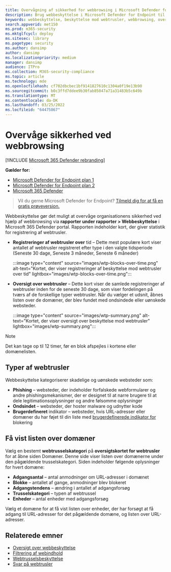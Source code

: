 ```yaml
---
title: Overvågning af sikkerhed for webbrowsing i Microsoft Defender for Endpoint
description: Brug webbeskyttelse i Microsoft Defender for Endpoint til at overvåge sikkerhed for webbrowsing
keywords: webbeskyttelse, beskyttelse mod webtrusler, webbrowsing, overvågning, rapporter, kort, domæneliste, sikkerhed, phishing, malware, udnyttelse, websteder, netværksbeskyttelse, Edge, Internet Explorer, Chrome, Firefox, webbrowser
search.appverid: met150
ms.prod: m365-security
ms.mktglfcycl: deploy
ms.sitesec: library
ms.pagetype: security
ms.author: dansimp
author: dansimp
ms.localizationpriority: medium
manager: dansimp
audience: ITPro
ms.collection: M365-security-compliance
ms.topic: article
ms.technology: mde
ms.openlocfilehash: cf702dbcbec1bf9141827610c1304a0f19e13b90
ms.sourcegitcommit: b0c3ffd7ddee9b30fab85047a71a31483b5c649b
ms.translationtype: MT
ms.contentlocale: da-DK
ms.lasthandoff: 03/25/2022
ms.locfileid: "64475867"
---
```

# <a name="monitor-web-browsing-security"></a>Overvåge sikkerhed ved webbrowsing

[!INCLUDE [Microsoft 365 Defender rebranding](../../includes/microsoft-defender.md)]

**Gælder for:**
- [Microsoft Defender for Endpoint plan 1](https://go.microsoft.com/fwlink/p/?linkid=2154037)
- [Microsoft Defender for Endpoint plan 2](https://go.microsoft.com/fwlink/p/?linkid=2154037)
- [Microsoft 365 Defender](https://go.microsoft.com/fwlink/?linkid=2118804)

> Vil du gerne Microsoft Defender for Endpoint? [Tilmeld dig for at få en gratis prøveversion.](https://signup.microsoft.com/create-account/signup?products=7f379fee-c4f9-4278-b0a1-e4c8c2fcdf7e&ru=https://aka.ms/MDEp2OpenTrial?ocid=docs-wdatp-main-abovefoldlink&rtc=1)

Webbeskyttelse gør det muligt at overvåge organisationens sikkerhed ved hjælp af webbrowsing via **rapporter under rapporter > Webbeskyttelse** i Microsoft 365 Defender portal. Rapporten indeholder kort, der giver statistik for registrering af webtrusler.

- **Registreringer af webtrusler over** tid – Dette mest populære kort viser antallet af webtrusler registreret efter type i den valgte tidsperiode (Seneste 30 dage, Seneste 3 måneder, Seneste 6 måneder)

  :::image type="content" source="images/wtp-blocks-over-time.png" alt-text="Kortet, der viser registreringer af beskyttelse mod webtrusler over tid" lightbox="images/wtp-blocks-over-time.png":::

- **Oversigt over webtrusler** – Dette kort viser de samlede registreringer af webtrusler inden for de seneste 30 dage, som viser fordelingen på tværs af de forskellige typer webtrusler. Når du vælger et udsnit, åbnes listen over de domæner, der blev fundet med ondsindede eller uønskede websteder.

  :::image type="content" source="images/wtp-summary.png" alt-text="Kortet, der viser oversigt over beskyttelse mod webtrusler"  lightbox="images/wtp-summary.png":::

> [!NOTE]
> Det kan tage op til 12 timer, før en blok afspejles i kortene eller domænelisten.

## <a name="types-of-web-threats"></a>Typer af webtrusler

Webbeskyttelse kategoriserer skadelige og uønskede websteder som:

- **Phishing** – websteder, der indeholder forfalskede webformularer og andre phishingsmekanismer, der er designet til at narre brugere til at dele legitimationsoplysninger og andre følsomme oplysninger
- **Ondsindet** – websteder, der hoster malware og udnytter kode
- **Brugerdefineret** indikator – websteder, hvis URL-adresser eller domæner du har føjet til din liste med [brugerdefinerede indikator for](manage-indicators.md) blokering

## <a name="view-the-domain-list"></a>Få vist listen over domæner

Vælg en bestemt **webtrusselskategori** på **oversigtskortet for webtrusler** for at åbne siden Domæner. Denne side viser listen over domænerne under den pågældende trusselskategori. Siden indeholder følgende oplysninger for hvert domæne:

- **Adgangsantal** – antal anmodninger om URL-adresser i domænet
- **Blokke** – antallet af gange, anmodninger blev blokeret
- **Adgangstendens** – ændring i antallet af adgangsforsøg
- **Trusselskategori** – typen af webtrussel
- **Enheder** – antal enheder med adgangsforsøg

Vælg et domæne for at få vist listen over enheder, der har forsøgt at få adgang til URL-adresser for det pågældende domæne, og listen over URL-adresser.

## <a name="related-topics"></a>Relaterede emner

- [Oversigt over webbeskyttelse](web-protection-overview.md)
- [Filtrering af webindhold](web-content-filtering.md)
- [Webtrusselsbeskyttelse](web-threat-protection.md)
- [Svar på webtrusler](web-protection-response.md)
